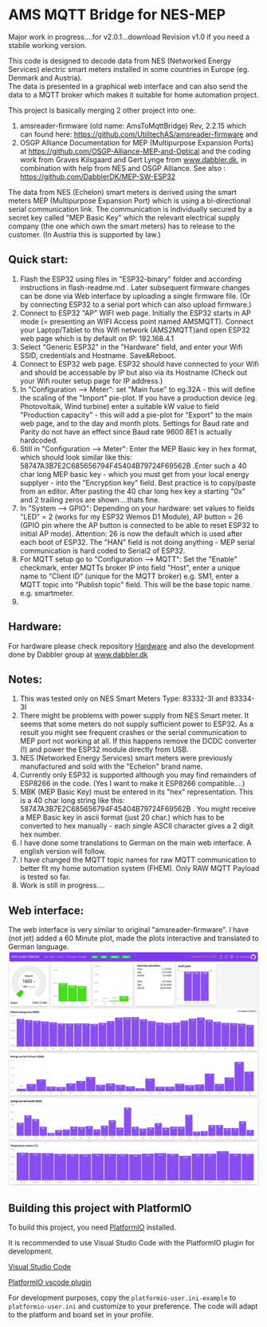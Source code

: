 # AMS MQTT Bridge for NES-MEP

Major work in progress....for v2.0.1...download Revision v1.0 if you need a stabile working version.

This code is designed to decode data from NES (Networked Energy Services) electric smart meters installed in some countries in Europe (eg. Denmark and Austria).  
The data is presented in a graphical web interface and can also send the data to a MQTT broker which makes it suitable for home automation project.

This project is basically merging 2 other project into one:
1) amsreader-firmware (old name: AmsToMqttBridge) Rev, 2.2.15  which can found here: https://github.com/UtilitechAS/amsreader-firmware  and
2) OSGP Alliance Documentation for MEP (Multipurpose Expansion Ports) at https://github.com/OSGP-Alliance-MEP-and-Optical and the coding work from Graves Kilsgaard and Gert Lynge from www.dabbler.dk, in combination with help from NES and OSGP Alliance. See also : https://github.com/DabblerDK/MEP-SW-ESP32 

The data from NES (Echelon) smart meters is derived using the smart meters MEP (Multipurpose Expansion Port) which is using a bi-directional serial communication link. The communication is individually secured by a secret key called "MEP Basic Key" which the relevant electrical supply company (the one which own the smart meters) has to release to the customer. (In Austria this is supported by law.)


## Quick start:
1) Flash the ESP32 using files in "ESP32-binary" folder and according instructions in flash-readme.md . Later subsequent firmware changes can be done via Web interface by uploading a single firmware file. (Or by connecting ESP32 to a serial port which can also upload firmware.)
2) Connect to ESP32 "AP" WIFI web page. Initially the ESP32 starts in AP mode (= presenting an WIFI Access point named AMSMQTT). Connect your Laptop/Tablet to this Wifi network (AMS2MQTT)and open ESP32 web page which is by default on IP: 192.168.4.1 
3) Select "Generic ESP32" in the "Hardware" field, and enter your Wifi SSID, credentials and Hostname. Save&Reboot.
4) Connect to ESP32 web page. ESP32 should have connected to your Wifi and should be accessable by IP but also via its Hostname (Check out your Wifi router setup page for IP address.)
5) In "Configuration --> Meter": set "Main fuse" to eg.32A - this will define the scaling of the "Import" pie-plot. If you have a production device (eg. Photovoltaik, Wind turbine) enter a suitable kW value to field "Production capacity" - this will add a pie-plot for "Export" to the main web page, and to the day and month plots. Settings for Baud rate and Parity do not have an effect since Baud rate 9600 8E1 is actually hardcoded.
6) Still in "Configuration --> Meter": Enter the MEP Basic key in hex format, which should look similar like this: 58747A3B7E2C685656794F45404B79724F69562B .Enter such a 40 char long MEP basic key - which you must get from your local energy supplyer - into the "Encryption key" field. Best practice is to copy/paste from an editor. After pasting the 40 char long hex key a starting "0x" and 2 trailing zeros are shown....thats fine.
7) In "System --> GPIO": Depending on your hardware: set values to fields "LED" = 2 (works for my ESP32 Wemos D1 Module), AP button = 26 (GPIO pin where the AP button is connected to be able to reset ESP32 to initial AP mode). 
Attention: 26 is now the default which is used after each boot of ESP32. 
The "HAN" field is not doing anything - MEP serial communication is hard coded to Serial2 of ESP32.
8) For MQTT setup go to  "Configuration --> MQTT": Set the "Enable" checkmark, enter MQTTs broker IP into field "Host", enter a unique name to "Client ID" (unique for the MQTT broker) e.g. SM1, enter a MQTT topic into "Publish topic" field. This will be the base topic name. e.g. smartmeter.
9) 

## Hardware:
For hardware please check repository [Hardware](https://github.com/ehorvat1/NES-MEP-Reader/tree/main/Hardware) and also the development done by Dabbler group at www.dabbler.dk

## Notes:
1) This was tested only on NES Smart Meters Type: 83332-3I and 83334-3I 
2) There might be problems with power supply from NES Smart meter. It seems that some meters do not supply sufficient power to ESP32. As a result you might see frequent crashes or the serial communication to MEP port not working at all. If this happens remove the DCDC converter (!) and power the ESP32 module directly from USB.
3) NES (Networked Energy Services) smart meters were previously manufactured and sold with the "Echelon" brand name.
4) Currently only ESP32 is supported although you may find remainders of ESP8266 in the code. (Yes I want to make it ESP8266 compatible....)
5) MBK (MEP Basic Key) must be entered in its "hex" representation. This is a 40 char long string like this: 58747A3B7E2C685656794F45404B79724F69562B . You might receive a MEP Basic key in ascii format (just 20 char.) which has to be converted to hex manually - each single ASCII character gives a 2 digit hex number.
6) I have done some translations to German on the main web interface. A english version will follow.
7) I have changed the MQTT topic names for raw MQTT communication to better fit my home automation system (FHEM). Only RAW MQTT Payload is tested so far.
8) Work is still in progress....

## Web interface:
The web interface is very similar to original "amsreader-firmware". I have (not jet)  added a 60 Minute plot, made the plots interactive and translated to German language.
<img src="webui.png">



## Building this project with PlatformIO
To build this project, you need [PlatformIO](https://platformio.org/) installed.

It is recommended to use Visual Studio Code with the PlatformIO plugin for development.

[Visual Studio Code](https://code.visualstudio.com/download)

[PlatformIO vscode plugin](https://platformio.org/install/ide?install=vscode)

For development purposes, copy the ```platformio-user.ini-example``` to ```platformio-user.ini``` and customize to your preference. The code will adapt to the platform and board set in your profile. 
